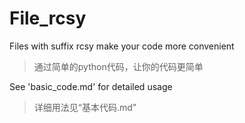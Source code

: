 # File_rcsy
Files with suffix rcsy make your code more convenient

> 通过简单的python代码，让你的代码更简单

See 'basic_code.md' for detailed usage

> 详细用法见“基本代码.md”
